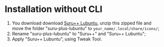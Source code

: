 # Installation without CLI

1. You download download [Suru++ Lubuntu](https://github.com/gusbemacbe/suru-plus-lubuntu/archive/master.zip), unzip this zipped file and move the folder "suru-plus-lubuntu" to `your_name/.local/share/icons/`;
3. Rename "suru-plus-lubuntu" to "Suru++" and "Suru++ Lubuntu";
4. Apply "Suru++ Lubuntu", using Tweak Tool.